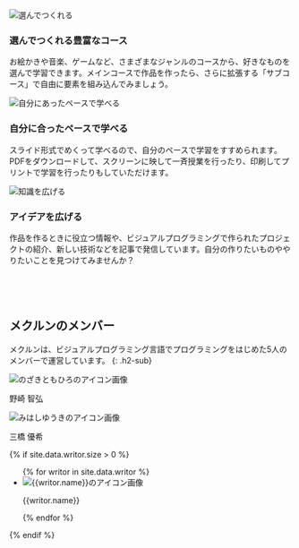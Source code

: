 <section class="feature">
  <div class="feature-one">
    <img data-src="{{site.url}}/assets/images/courses.png" alt="選んでつくれる">
    <div class="feature-text">
      <h3>選んでつくれる豊富なコース</h3>
      <p>
        お絵かきや音楽、ゲームなど、さまざまなジャンルのコースから、好きなものを選んで学習できます。メインコースで作品を作ったら、さらに拡張する「サブコース」で自由に要素を組み込んでみましょう。
      </p>
    </div>
  </div>
  <div class="feature-one">
    <img data-src="{{site.url}}/assets/images/course-page.svg" alt="自分にあったペースで学べる">
    <div class="feature-text">
      <h3>自分に合ったペースで学べる</h3>
      <p>
        スライド形式でめくって学べるので、自分のペースで学習をすすめられます。PDFをダウンロードして、スクリーンに映して一斉授業を行ったり、印刷してプリントで学習を行ったりもしていただけます。
      </p>
    </div>
  </div>
  <div class="feature-one">
    <img data-src="{{site.url}}/assets/images/articles.svg" alt="知識を広げる">
    <div class="feature-text">
      <h3>アイデアを広げる</h3>
      <p>
        作品を作るときに役立つ情報や、ビジュアルプログラミングで作られたプロジェクトの紹介、新しい技術などを記事で発信しています。自分の作りたいものややりたいことを見つけてみませんか？
      </p>
    </div>
  </div>
</section>


## メクルンのメンバー
メクルンは、ビジュアルプログラミング言語でプログラミングをはじめた5人のメンバーで運営しています。
{: .h2-sub}

<div class="owners">
  <div class="owner">
    <img data-src="{{site.url}}/assets/images/contributor/nztm.jpg" alt="のざきともひろのアイコン画像">
    <p>野崎 智弘</p>
  </div>
  <div class="owner">
    <img data-src="{{site.url}}/assets/images/contributor/yuki384.jpg" alt="みはしゆうきのアイコン画像">
    <p>三橋 優希</p>
  </div>
</div>
{% if site.data.writor.size > 0 %}
<ul class="writor-list">
  {% for writor in site.data.writor %}
  <li class="writor"><img data-src="{{site.url}}/assets/images/contributor/{{writor.img}}" alt="{{writor.name}}のアイコン画像"><p class="writor-name">{{writor.name}}</p></li>
  {% endfor %}
</ul>
{% endif %}

<style media="screen">
  section {
    padding: 48px 0;
  }
</style>
